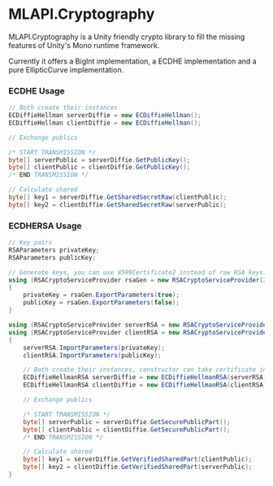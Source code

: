 # MLAPI.Cryptography
MLAPI.Cryptography is a Unity friendly crypto library to fill the missing features of Unity's Mono runtime framework.

Currently it offers a BigInt implementation, a ECDHE implementation and a pure EllipticCurve implementation.


### ECDHE Usage
```csharp
// Both create their instances
ECDiffieHellman serverDiffie = new ECDiffieHellman();
ECDiffieHellman clientDiffie = new ECDiffieHellman();

// Exchange publics

/* START TRANSMISSION */
byte[] serverPublic = serverDiffie.GetPublicKey();
byte[] clientPublic = clientDiffie.GetPublicKey();
/* END TRANSMISSION */

// Calculate shared
byte[] key1 = serverDiffie.GetSharedSecretRaw(clientPublic);
byte[] key2 = clientDiffie.GetSharedSecretRaw(serverPublic);
```

### ECDHERSA Usage
```csharp
// Key pairs
RSAParameters privateKey;
RSAParameters publicKey;

// Generate keys, you can use X509Certificate2 instead of raw RSA keys.
using (RSACryptoServiceProvider rsaGen = new RSACryptoServiceProvider(2048))
{
    privateKey = rsaGen.ExportParameters(true);
    publicKey = rsaGen.ExportParameters(false);
}

using (RSACryptoServiceProvider serverRSA = new RSACryptoServiceProvider())
using (RSACryptoServiceProvider clientRSA = new RSACryptoServiceProvider())
{
    serverRSA.ImportParameters(privateKey);
    clientRSA.ImportParameters(publicKey);

    // Both create their instances, constructor can take certificate instead or RSA key.
    ECDiffieHellmanRSA serverDiffie = new ECDiffieHellmanRSA(serverRSA);
    ECDiffieHellmanRSA clientDiffie = new ECDiffieHellmanRSA(clientRSA);

    // Exchange publics

    /* START TRANSMISSION */
    byte[] serverPublic = serverDiffie.GetSecurePublicPart();
    byte[] clientPublic = clientDiffie.GetSecurePublicPart();
    /* END TRANSMISSION */

    // Calculate shared
    byte[] key1 = serverDiffie.GetVerifiedSharedPart(clientPublic);
    byte[] key2 = clientDiffie.GetVerifiedSharedPart(serverPublic);
}
```